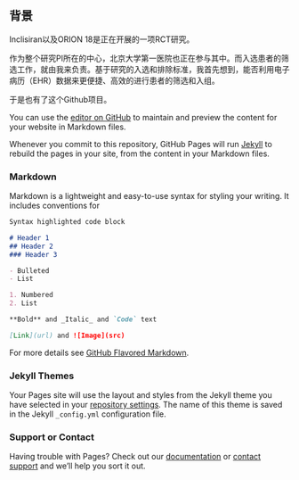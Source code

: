 ## 背景

Inclisiran以及ORION 18是正在开展的一项RCT研究。

作为整个研究PI所在的中心，北京大学第一医院也正在参与其中。而入选患者的筛选工作，就由我来负责。基于研究的入选和排除标准，我首先想到，能否利用电子病历（EHR）数据来更便捷、高效的进行患者的筛选和入组。

于是也有了这个Github项目。


You can use the [editor on GitHub](https://github.com/ditto504/inclisiran/edit/main/docs/index.md) to maintain and preview the content for your website in Markdown files.

Whenever you commit to this repository, GitHub Pages will run [Jekyll](https://jekyllrb.com/) to rebuild the pages in your site, from the content in your Markdown files.

### Markdown

Markdown is a lightweight and easy-to-use syntax for styling your writing. It includes conventions for

```markdown
Syntax highlighted code block

# Header 1
## Header 2
### Header 3

- Bulleted
- List

1. Numbered
2. List

**Bold** and _Italic_ and `Code` text

[Link](url) and ![Image](src)
```

For more details see [GitHub Flavored Markdown](https://guides.github.com/features/mastering-markdown/).

### Jekyll Themes

Your Pages site will use the layout and styles from the Jekyll theme you have selected in your [repository settings](https://github.com/ditto504/inclisiran/settings). The name of this theme is saved in the Jekyll `_config.yml` configuration file.

### Support or Contact

Having trouble with Pages? Check out our [documentation](https://docs.github.com/categories/github-pages-basics/) or [contact support](https://support.github.com/contact) and we’ll help you sort it out.

